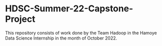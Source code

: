 # HDSC-Summer-22-Capstone-Project

This repository consists of work done by the Team Hadoop in the Hamoye Data Science Internship in the month of October 2022.

